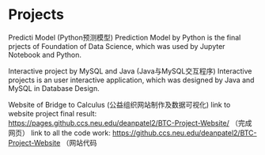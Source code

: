 # Projects
Predicti Model (Python预测模型)
Prediction Model by Python is the final prjects of Foundation of Data Science, which was used by Jupyter Notebook and Python.

Interactive project by MySQL and Java (Java与MySQL交互程序)
Interactive projects is an user interactive application, which was designed by Java and MySQL in Database Design.

Website of Bridge to Calculus (公益组织网站制作及数据可视化)
link to website project final result: https://pages.github.ccs.neu.edu/deanpatel2/BTC-Project-Website/ （完成网页）
link to all the code work: https://github.ccs.neu.edu/deanpatel2/BTC-Project-Website （网站代码
